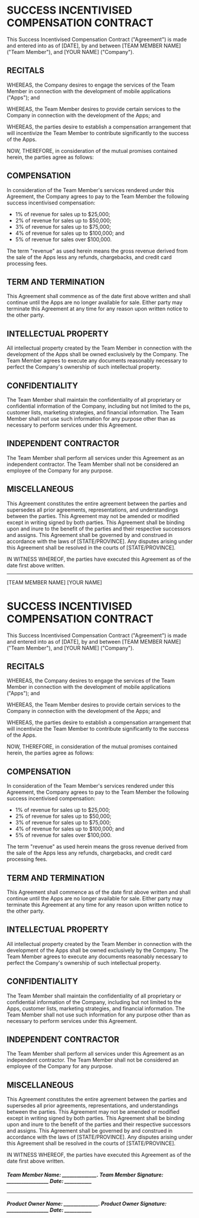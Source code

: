 # SUCCESS INCENTIVISED COMPENSATION CONTRACT

This Success Incentivised Compensation Contract ("Agreement") is made and entered into as of [DATE], by and between [TEAM MEMBER NAME] ("Team Member"), and [YOUR NAME] ("Company").

## RECITALS

WHEREAS, the Company desires to engage the services of the Team Member in connection with the development of mobile applications ("Apps"); and

WHEREAS, the Team Member desires to provide certain services to the Company in connection with the development of the Apps; and

WHEREAS, the parties desire to establish a compensation arrangement that will incentivize the Team Member to contribute significantly to the success of the Apps.

NOW, THEREFORE, in consideration of the mutual promises contained herein, the parties agree as follows:

## COMPENSATION

In consideration of the Team Member's services rendered under this Agreement, the Company agrees to pay to the Team Member the following success incentivised compensation:

- 1% of revenue for sales up to $25,000;
- 2% of revenue for sales up to $50,000;
- 3% of revenue for sales up to $75,000;
- 4% of revenue for sales up to $100,000; and
- 5% of revenue for sales over $100,000.

The term "revenue" as used herein means the gross revenue derived from the sale of the Apps less any refunds, chargebacks, and credit card processing fees.

## TERM AND TERMINATION

This Agreement shall commence as of the date first above written and shall continue until the Apps are no longer available for sale. Either party may terminate this Agreement at any time for any reason upon written notice to the other party.

## INTELLECTUAL PROPERTY

All intellectual property created by the Team Member in connection with the development of the Apps shall be owned exclusively by the Company. The Team Member agrees to execute any documents reasonably necessary to perfect the Company's ownership of such intellectual property.

## CONFIDENTIALITY

The Team Member shall maintain the confidentiality of all proprietary or confidential information of the Company, including but not limited to the ps, customer lists, marketing strategies, and financial information. The Team Member shall not use such information for any purpose other than as necessary to perform services under this Agreement.

## INDEPENDENT CONTRACTOR

The Team Member shall perform all services under this Agreement as an independent contractor. The Team Member shall not be considered an employee of the Company for any purpose.

## MISCELLANEOUS

This Agreement constitutes the entire agreement between the parties and supersedes all prior agreements, representations, and understandings between the parties. This Agreement may not be amended or modified except in writing signed by both parties. This Agreement shall be binding upon and inure to the benefit of the parties and their respective successors and assigns. This Agreement shall be governed by and construed in accordance with the laws of [STATE/PROVINCE]. Any disputes arising under this Agreement shall be resolved in the courts of [STATE/PROVINCE].

IN WITNESS WHEREOF, the parties have executed this Agreement as of the date first above written.

______________________________              ______________________________
[TEAM MEMBER NAME]                                     [YOUR NAME]
# SUCCESS INCENTIVISED COMPENSATION CONTRACT

This Success Incentivised Compensation Contract ("Agreement") is made and entered into as of [DATE], by and between [TEAM MEMBER NAME] ("Team Member"), and [YOUR NAME] ("Company").

## RECITALS

WHEREAS, the Company desires to engage the services of the Team Member in connection with the development of mobile applications ("Apps"); and

WHEREAS, the Team Member desires to provide certain services to the Company in connection with the development of the Apps; and

WHEREAS, the parties desire to establish a compensation arrangement that will incentivize the Team Member to contribute significantly to the success of the Apps.

NOW, THEREFORE, in consideration of the mutual promises contained herein, the parties agree as follows:

## COMPENSATION

In consideration of the Team Member's services rendered under this Agreement, the Company agrees to pay to the Team Member the following success incentivised compensation:

- 1% of revenue for sales up to $25,000;
- 2% of revenue for sales up to $50,000;
- 3% of revenue for sales up to $75,000;
- 4% of revenue for sales up to $100,000; and
- 5% of revenue for sales over $100,000.

The term "revenue" as used herein means the gross revenue derived from the sale of the Apps less any refunds, chargebacks, and credit card processing fees.

## TERM AND TERMINATION

This Agreement shall commence as of the date first above written and shall continue until the Apps are no longer available for sale. Either party may terminate this Agreement at any time for any reason upon written notice to the other party.

## INTELLECTUAL PROPERTY

All intellectual property created by the Team Member in connection with the development of the Apps shall be owned exclusively by the Company. The Team Member agrees to execute any documents reasonably necessary to perfect the Company's ownership of such intellectual property.

## CONFIDENTIALITY

The Team Member shall maintain the confidentiality of all proprietary or confidential information of the Company, including but not limited to the Apps, customer lists, marketing strategies, and financial information. The Team Member shall not use such information for any purpose other than as necessary to perform services under this Agreement.

## INDEPENDENT CONTRACTOR

The Team Member shall perform all services under this Agreement as an independent contractor. The Team Member shall not be considered an employee of the Company for any purpose.

## MISCELLANEOUS

This Agreement constitutes the entire agreement between the parties and supersedes all prior agreements, representations, and understandings between the parties. This Agreement may not be amended or modified except in writing signed by both parties. This Agreement shall be binding upon and inure to the benefit of the parties and their respective successors and assigns. This Agreement shall be governed by and construed in accordance with the laws of [STATE/PROVINCE]. Any disputes arising under this Agreement shall be resolved in the courts of [STATE/PROVINCE].

IN WITNESS WHEREOF, the parties have executed this Agreement as of the date first above written.


##### Team Member Name: ______________.  Team Member Signature: _________________  Date: ___________    

___

##### Product Owner Name: ______________.  Product Owner Signature: _________________  Date: ___________
